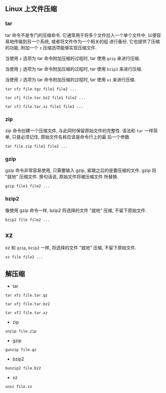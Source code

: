 ## Linux 上文件压缩

### tar

tar 命令不是专门的压缩命令. 它通常用于将多个文件拉入一个单个文件中, 以便容易地传输到另一个系统, 或者将文件作为一个相关的组
进行备份. 它也提供了压缩的功能, 附加一个 `z` 压缩选项能够实现压缩文件.

当使用 `z` 选项为 tar 命令附加压缩的过程时, tar 使用 `gzip` 来进行压缩.
 
当使用 `j` 选项为 tar 命令附加压缩的过程时, tar 使用 `bzip2` 来进行压缩.

当使用 `J` 选项为 tar 命令附加压缩的过程时, tar 使用 `xz` 来进行压缩.

```
tar cfz file.tgz file1 file2 ...

tar cfj file.tar.bz2 file1 file2 ...

tar cfJ file.tar.xz file1 file2 ...
```

### zip

zip 命令创建一个压缩文件, 与此同时保留原始文件的完整性. 语法和 `tar` 一样简单, 只是必须记住, 原始文件名称应该是命令行上的最
后一个参数.

```
tar file.zip file1 file2 ...
```

### gzip

gzip 命令非常容易使用, 只需要输入 gzip, 紧跟之后的是要压缩的文件. gzip 将 "就地" 压缩文件. 换句话说, 原始文件将被压缩文件
所替换.

```
gzip file1 file2 ...
```

### bzip2

像使用 gzip 命令一样, bzip2 将选择的文件 "就地" 压缩, 不留下原始文件. 

```
bzip2 file file2 ...
```

## xz

xz 和 `gzip`, `bzip2` 一样, 将选择的文件 "就地" 压缩, 不留下原始文件.

```
xz file file2 ...
```


## 解压缩

- tar 

```
tar xfz file.tar.gz

tar xfj file.tar.bz2

tar xfJ file.tar.xz
```

- zip

```
unzip file.zip
```

- gzip

```
gunzip file.gz
```
- bzip2

```
bunzip2 file.bz2
```

- xz

```
unxz file.xz
```


